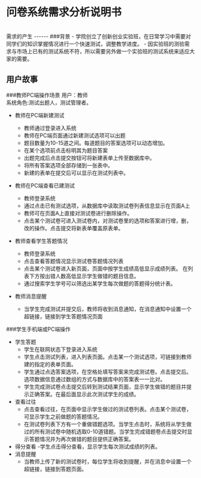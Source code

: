 问卷系统需求分析说明书
=======================
<br>
需求的产生
------
###背景
  - 学院创立了创新创业实验班，在日常学习中需要对同学们的知识掌握情况进行一个快速测试，调整教学进度。
  - 因实验班的测验需求与市场上已有的测试系统不符，所以需要另外做一个实验班的测试系统来适应大家的需要。
  

用户故事
--
###教师PC端操作场景
用户：教师<br>
系统角色:测试出题人，测试管理者。

 - 教师在PC端新建测试
    - 教师通过登录进入系统
    - 教师在PC端页面通过新建测试选项可以出题
    - 题目数量为10-15道之间。每道题目的答案选项可以动态增加。
    - 在某个选项前点击标明其为题目答案
    - 出题完成后点击提交按钮可将新建表单上传至数据库中。
    - 将所有答案选项全部存储到一张表中。
    - 新建的表单在提交后可以显示在测试列表中。<br>

 - 教师在PC端查看已建测试
 	- 教师登录系统
 	- 通过点击已有测试选项，从数据库中读取测试卷列表信息显示在页面A上
 	- 教师可在页面A上直接对测试卷进行删除操作。
 	- 点击某个测试卷可进入测试卷内，对测试卷里的选项和答案进行增，删，改的操作。点击提交将新表单覆盖原表单。
 - 教师查看学生答题情况
 	- 教师登录系统
 	- 点击查看答题情况显示测试卷答题情况列表
 	- 点击某个测试卷进入新页面，页面中按学生成绩高低显示成绩列表。
 	在列表下方按出错人数高低显示学生做错的题目信息。 
	- 通过搜索学生学号可以筛选出某学生每次做题的答题得分统计表。
 - 教师消息提醒
	- 当学生完成测试并提交后，教师将收到消息通知，在消息通知中设置一个超链接，链接到学生答题情况页面

###学生手机端或PC端操作
 - 学生答题
   - 学生在联网状态下登录进入系统
   - 学生点击测试列表，进入列表页面。点击某一个测试选项，可链接到教师建的指定的表单页面。
   - 学生通过点选答案选项，在空格处填写答案来完成测试卷。点击提交后。选项数据信息通过数组的方式与数据库中的答案表一一比对。
   - 学生完成测试卷点击提交后转到测试结果页面，显示学生做错的题目并提示正确答案。在最后面显示此次测试学生的成绩。
 - 查看过往
   - 点击查看过往，在页面中显示学生做过的测试卷列表。点击某个测试卷，可显示学生之前做题的答题情况。
   - 在测试卷列表下方有一个重做错题选项。当学生点击时，系统将从学生做过的所有测试卷中随机选取0-10道错题。当学生完成错题卷点击提交时显示答题情况并为再次做错的题目提供正确答案。
 - 得分查看
 	-学生点击得分查看，显示学生每次测试成绩的列表。
 - 消息提醒 
 	- 当教师上传了新的测试卷时，每位学生将收到提醒，并在消息中设置一个超链接，链接到答题页面。

 




 
